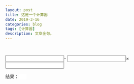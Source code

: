 ```yaml
---
layout: post
title: 这是一个计算器
date: 2019-3-16
categories: blog
tags: [计算器]
description: 文章金句。
---
```


<html>
    <head>
    <meta http-equiv="Content-Type" content="text/html; charset=utf-8" /> 
        <title>无标题</title>
        <script type="text/javascript">
        function sum(obj) {
var a = document.getElementById("a");
var b = document.getElementById("b");
var c = document.getElementById("c");
if(a.value!='')
{
y.value=parseInt(a.value);
}
if(a.value!=''&&b.value!='')
{
y.value=parseInt(b.value)+parseInt(a.value);
}
if(a.value!=''&&b.value!=''&&c.value!='')
{
y.value=parseInt(b.value)+parseInt(a.value)+parseInt(c.value);
}
        }
        </script>
    </head>
    <body>
  
<input type="text" id="a" onkeyup="sum(this);" />-
<input type="text" id="b" onkeyup="sum(this);" />×
<input type="text" id="c" onkeyup="sum(this);" />
  
结果：<input type='text' id='y' style="border:0px solid white; width:25px" />
    </body>
</html>


